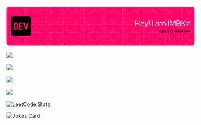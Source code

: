 ![Header](https://github.com/imbkz/imbkz/blob/main/github-header-image.png)

![](https://github-readme-stats.vercel.app/api?username=imbkz&theme=tokyonight&hide_border=false&include_all_commits=true&count_private=false)

![](https://github-readme-streak-stats.herokuapp.com/?user=imbkz&theme=tokyonight&hide_border=false)

![](https://github-readme-stats.vercel.app/api/top-langs/?username=imbkz&theme=tokyonight&hide_border=false&include_all_commits=true&count_private=false&layout=compact)

![](https://github-readme-activity-graph.vercel.app/graph?username=imbkz&theme=tokyo-night)

![LeetCode Stats](https://leetcode.card.workers.dev/imbkz?theme=auto&font=baloo&extension=null)

![Jokes Card](https://readme-jokes.vercel.app/api?theme=tokyo-night)
